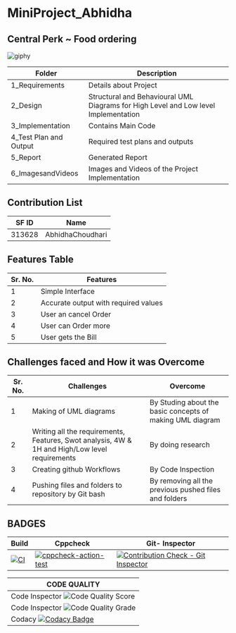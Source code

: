# MiniProject_Abhidha
## Central Perk ~ Food ordering 
![giphy](https://user-images.githubusercontent.com/86190226/125441885-d970875d-3ec8-4274-b953-45a454cd5f85.gif)

| Folder  | Description  |
|--- |--- |
| 1_Requirements | Details about Project |
| 2_Design | Structural and Behavioural UML Diagrams for High Level and Low level Implementation |
| 3_Implementation | Contains Main Code |
| 4_Test Plan and Output | Required test plans and outputs |
| 5_Report | Generated Report |
| 6_ImagesandVideos | Images and Videos of the Project Implementation |

## Contribution List

| SF ID  | Name          | 
|---     |---            |
| 313628 | AbhidhaChoudhari | 

## Features Table 

|Sr. No. | Features |
|--- |--- |
|1 | Simple Interface |
|2 | Accurate output with required values |
|3 | User an cancel Order |
|4 | User can Order more |
|5 | User gets the Bill |

## Challenges faced and How it was Overcome

| Sr. No. | Challenges | Overcome |
|--- |--- |--- |
|1 | Making of UML diagrams | By Studing about the basic concepts of making UML diagram |
|2 | Writing all the requirements, Features, Swot analysis, 4W & 1H and High/Low level requirements | By doing research |
|3 | Creating github Workflows | By Code Inspection |
|4 | Pushing files and folders to repository by Git bash | By removing all the previous pushed files and folders |


## BADGES 

|Build     |    Cppcheck | Git- Inspector|
|--------- |-------------|-------------- |
|[![CI](https://github.com/AbhidhaChoudhari/MiniProject_Abhidha/actions/workflows/c-cpp1.yml/badge.svg)](https://github.com/AbhidhaChoudhari/MiniProject_Abhidha/actions/workflows/c-cpp1.yml) |[![cppcheck-action-test](https://github.com/AbhidhaChoudhari/MiniProject_Abhidha/actions/workflows/cpp_check.yml/badge.svg)](https://github.com/AbhidhaChoudhari/MiniProject_Abhidha/actions/workflows/cpp_check.yml) | [![Contribution Check - Git Inspector](https://github.com/AbhidhaChoudhari/MiniProject_Abhidha/actions/workflows/Git_Inspector.yml/badge.svg)](https://github.com/AbhidhaChoudhari/MiniProject_Abhidha/actions/workflows/Git_Inspector.yml) | 


|CODE QUALITY              |                                                              
|-----------------------------------------------------------------------------------------|
|Code Inspector ![Code Quality Score](https://www.code-inspector.com/project/25049/score/svg)     |             
|Code Inspector ![Code Quality Grade](https://www.code-inspector.com/project/25049/status/svg)|
|Codacy [![Codacy Badge](https://app.codacy.com/project/badge/Grade/e3524e62ad904ed2a6359f354f1058a7)](https://www.codacy.com/gh/AbhidhaChoudhari/MiniProject_Abhidha/dashboard?utm_source=github.com&amp;utm_medium=referral&amp;utm_content=AbhidhaChoudhari/MiniProject_Abhidha&amp;utm_campaign=Badge_Grade)|
              


